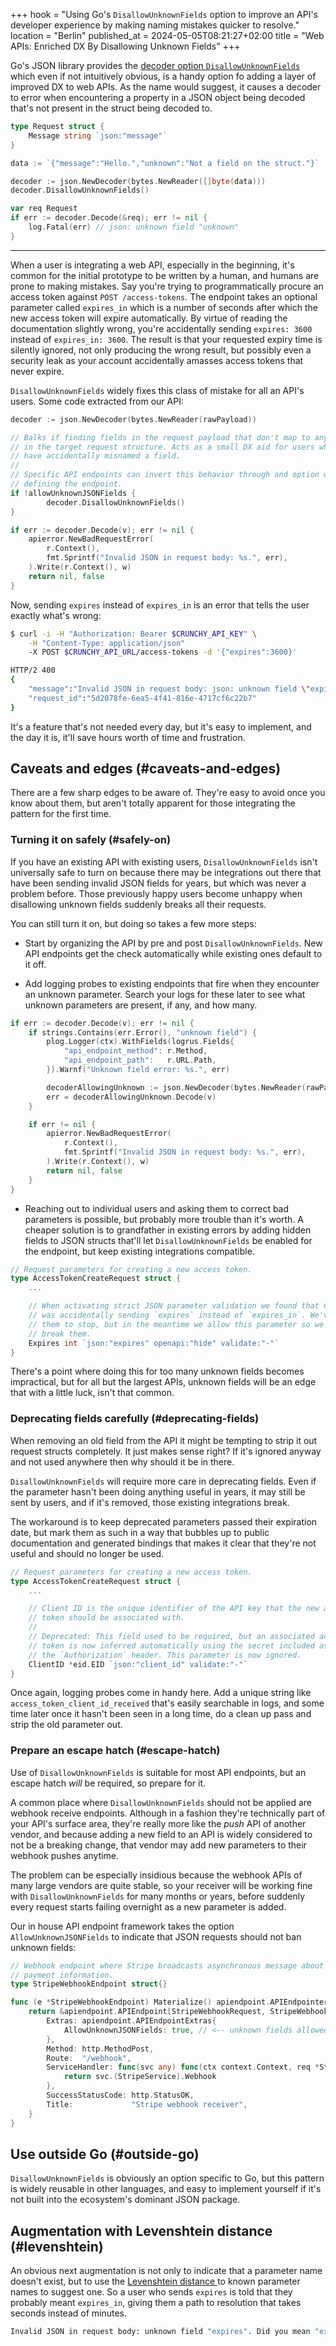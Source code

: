 +++
hook = "Using Go's `DisallowUnknownFields` option to improve an API's developer experience by making naming mistakes quicker to resolve."
location = "Berlin"
published_at = 2024-05-05T08:21:27+02:00
title = "Web APIs: Enriched DX By Disallowing Unknown Fields"
+++

Go's JSON library provides the [decoder option `DisallowUnknownFields`](https://pkg.go.dev/encoding/json#Decoder.DisallowUnknownFields) which even if not intuitively obvious, is a handy option fo adding a layer of improved DX to web APIs. As the name would suggest, it causes a decoder to error when encountering a property in a JSON object being decoded that's not present in the struct being decoded to.

``` go
type Request struct {
    Message string `json:"message"`
}

data := `{"message":"Hello.","unknown":"Not a field on the struct."}`

decoder := json.NewDecoder(bytes.NewReader([]byte(data)))
decoder.DisallowUnknownFields()

var req Request
if err := decoder.Decode(&req); err != nil {
    log.Fatal(err) // json: unknown field "unknown"
}
```

---

When a user is integrating a web API, especially in the beginning, it's common for the initial prototype to be written by a human, and humans are prone to making mistakes. Say you're trying to programmatically procure an access token against `POST /access-tokens`. The endpoint takes an optional parameter called `expires_in` which is a number of seconds after which the new access token will expire automatically. By virtue of reading the documentation slightly wrong, you're accidentally sending `expires: 3600` instead of `expires_in: 3600`. The result is that your requested expiry time is silently ignored, not only producing the wrong result, but possibly even a security leak as your account accidentally amasses access tokens that never expire.

`DisallowUnknownFields` widely fixes this class of mistake for all an API's users. Some code extracted from our API:

```go
decoder := json.NewDecoder(bytes.NewReader(rawPayload))

// Balks if finding fields in the request payload that don't map to anything
// in the target request structure. Acts as a small DX aid for users who may
// have accidentally misnamed a field.
//
// Specific API endpoints can invert this behavior through and option while
// defining the endpoint.
if !allowUnknownJSONFields {
        decoder.DisallowUnknownFields()
}

if err := decoder.Decode(v); err != nil {
    apierror.NewBadRequestError(
        r.Context(),
        fmt.Sprintf("Invalid JSON in request body: %s.", err),
    ).Write(r.Context(), w)
    return nil, false
}
```

Now, sending `expires` instead of `expires_in` is an error that tells the user exactly what's wrong:

```sh
$ curl -i -H "Authorization: Bearer $CRUNCHY_API_KEY" \
    -H "Content-Type: application/json"
    -X POST $CRUNCHY_API_URL/access-tokens -d '{"expires":3600}'

HTTP/2 400
{
    "message":"Invalid JSON in request body: json: unknown field \"expires\".",
    "request_id":"5d2078fe-6ea5-4f41-816e-4717cf6c22b7"
}
```

It's a feature that's not needed every day, but it's easy to implement, and the day it is, it'll save hours worth of time and frustration.

## Caveats and edges (#caveats-and-edges)

There are a few sharp edges to be aware of. They're easy to avoid once you know about them, but aren't totally apparent for those integrating the pattern for the first time.

### Turning it on safely (#safely-on)

If you have an existing API with existing users, `DisallowUnknownFields` isn't universally safe to turn on because there may be integrations out there that have been sending invalid JSON fields for years, but which was never a problem before. Those previously happy users become unhappy when disallowing unknown fields suddenly breaks all their requests.

You can still turn it on, but doing so takes a few more steps:

* Start by organizing the API by pre and post `DisallowUnknownFields`. New API endpoints get the check automatically while existing ones default to it off.

* Add logging probes to existing endpoints that fire when they encounter an unknown parameter. Search your logs for these later to see what unknown parameters are present, if any, and how many.

``` go
if err := decoder.Decode(v); err != nil {
    if strings.Contains(err.Error(), "unknown field") {
        plog.Logger(ctx).WithFields(logrus.Fields{
            "api_endpoint_method": r.Method,
            "api_endpoint_path":   r.URL.Path,
        }).Warnf("Unknown field error: %s.", err)

        decoderAllowingUnknown := json.NewDecoder(bytes.NewReader(rawPayload))
        err = decoderAllowingUnknown.Decode(v)
    }

    if err != nil {
        apierror.NewBadRequestError(
            r.Context(),
            fmt.Sprintf("Invalid JSON in request body: %s.", err),
        ).Write(r.Context(), w)
        return nil, false
    }
}
```

* Reaching out to individual users and asking them to correct bad parameters is possible, but probably more trouble than it's worth. A cheaper solution is to grandfather in existing errors by adding hidden fields to JSON structs that'll let `DisallowUnknownFields` be enabled for the endpoint, but keep existing integrations compatible.

``` go
// Request parameters for creating a new access token.
type AccessTokenCreateRequest struct {
    ...

    // When activating strict JSON parameter validation we found that Customer X
    // was accidentally sending `expires` instead of `expires_in`. We've asked
    // them to stop, but in the meantime we allow this parameter so we don't
    // break them.
    Expires int `json:"expires" openapi:"hide" validate:"-"`
}
```

There's a point where doing this for too many unknown fields becomes impractical, but for all but the largest APIs, unknown fields will be an edge that with a little luck, isn't that common.

### Deprecating fields carefully (#deprecating-fields)

When removing an old field from the API it might be tempting to strip it out request structs completely. It just makes sense right? If it's ignored anyway and not used anywhere then why should it be in there.

`DisallowUnknownFields` will require more care in deprecating fields. Even if the parameter hasn't been doing anything useful in years, it may still be sent by users, and if it's removed, those existing integrations break.

The workaround is to keep deprecated parameters passed their expiration date, but mark them as such in a way that bubbles up to public documentation and generated bindings that makes it clear that they're not useful and should no longer be used.

``` go
// Request parameters for creating a new access token.
type AccessTokenCreateRequest struct {
    ...

    // Client ID is the unique identifier of the API key that the new access
    // token should be associated with.
    //
    // Deprecated: This field used to be required, but an associated access
    // token is now inferred automatically using the secret included as part of
    // the `Authorization` header. This parameter is now ignored.
    ClientID *eid.EID `json:"client_id" validate:"-"`
}
```

Once again, logging probes come in handy here. Add a unique string like `access_token_client_id_received` that's easily searchable in logs, and some time later once it hasn't been seen in a long time, do a clean up pass and strip the old parameter out.

### Prepare an escape hatch (#escape-hatch)

Use of `DisallowUnknownFields` is suitable for most API endpoints, but an escape hatch _will_ be required, so prepare for it.

A common place where `DisallowUnknownFields` should not be applied are webhook receive endpoints. Although in a fashion they're technically part of your API's surface area, they're really more like the _push_ API of another vendor, and because adding a new field to an API is widely considered to not be a breaking change, that vendor may add new parameters to their webhook pushes anytime.

The problem can be especially insidious because the webhook APIs of many large vendors are quite stable, so your receiver will be working fine with `DisallowUnknownFields` for many months or years, before suddenly every request starts failing overnight as a new parameter is added.

Our in house API endpoint framework takes the option `AllowUnknownJSONFields` to indicate that JSON requests should not ban unknown fields:

``` go
// Webhook endpoint where Stripe broadcasts asynchronous message about customer
// payment information.
type StripeWebhookEndpoint struct{}

func (e *StripeWebhookEndpoint) Materialize() apiendpoint.APIEndpointer {
    return &apiendpoint.APIEndpoint[StripeWebhookRequest, StripeWebhookResponse]{
        Extras: apiendpoint.APIEndpointExtras{
            AllowUnknownJSONFields: true, // <-- unknown fields allowed
        },
        Method: http.MethodPost,
        Route:  "/webhook",
        ServiceHandler: func(svc any) func(ctx context.Context, req *StripeWebhookRequest) (*StripeWebhookResponse, error) {
            return svc.(StripeService).Webhook
        },
        SuccessStatusCode: http.StatusOK,
        Title:             "Stripe webhook receiver",
    }
}
```

## Use outside Go (#outside-go)

`DisallowUnknownFields` is obviously an option specific to Go, but this pattern is widely reusable in other languages, and easy to implement yourself if it's not built into the ecosystem's dominant JSON package.

## Augmentation with Levenshtein distance (#levenshtein)

An obvious next augmentation is not only to indicate that a parameter name doesn't exist, but to use the [Levenshtein distance
](https://en.wikipedia.org/wiki/Levenshtein_distance) to known parameter names to suggest one. So a user who sends `expires` is told that they probably meant `expires_in`, giving them a path to resolution that takes seconds instead of minutes.

``` sh
Invalid JSON in request body: unknown field "expires". Did you mean "expires_in"?"
```
